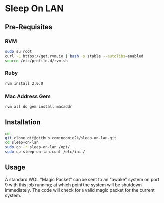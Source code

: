 Sleep On LAN
============

Pre-Requisites
--------------

### RVM

```bash
sudo su root
curl -L https://get.rvm.io | bash -s stable --autolibs=enabled
source /etc/profile.d/rvm.sh
```

### Ruby
```bash
rvm install 2.0.0
```

### Mac Address Gem
```bash
rvm all do gem install macaddr
```


Installation
------------

```bash
cd
git clone git@github.com:noonie2k/sleep-on-lan.git
cd sleep-on-lan
sudo cp -r sleep-on-lan /opt/
sudo cp sleep-on-lan.conf /etc/init/
```

Usage
-----

A standard WOL "Magic Packet" can be sent to an "awake" system on port 9 with this job running; at which point the system will be shutdown immediately.
The code will check for a valid magic packet for the current system.

